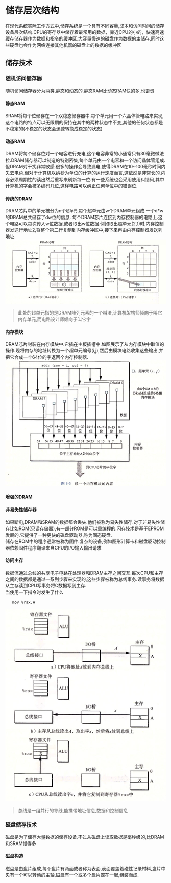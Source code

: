 # 储存层次结构

在现代系统实际工作方式中,储存系统是一个具有不同容量,成本和访问时间的储存设备层次结构.CPU的寄存器中储存着最常用的数据，靠近CPU的小的，快速高速缓存储存器作为数据和指令的缓冲区.大容量慢速的磁盘作为数据的主储存,同时这些硬盘也会作为网络连接其他机器的磁盘上的数据的缓冲区

## 储存技术

### 随机访问储存器

随机访问储存器分为两类,静态和动态的.静态RAM比动态RAM快的多,也更贵

#### 静态RAM

SRAM将每个位储存在一个双稳态储存器中.每个单元用一个六晶体管电路来实现,这个电路的特点可以无限期的保持在其中的两种状态中不变,其他的任何状态都是不稳定的(不稳定的状态会迅速转换成稳定的状态)

#### 动态RAM

DRAM将每个储存位对一个电容进行充电,这个电容非常的小通常只有30毫微微法拉.DRAM储存器可以制造的特别密集,每个单元由一个电容和一个访问晶体管组成.但DRAM对干扰非常敏感.很多的操作会导致漏电,使得DRAM在10~100毫秒时间内失去电荷.但对于计算机以纳秒为单位的计算的运行速度而言,这依然是非常长的.内存必须周期性的读出然后重写来刷新每一位.有一些系统也会采用使用纠错码,其中计算机的字会被多编码几位,这样电路可以纠正任何单位中的错误位.

#### 传统的DRAM

DRAM芯片中的单元被分为n个`超单元`,每个超单元由w个DRAM单元组成.一个d*w的DRAM总共储存了dw位的信息. 每个DRAM芯片连接到内存控制器的电路上.这个电路可以每次传入w位数据,或者取出w位数据.例如取出超单元(2,1)时,内存控制器发送行地址2,将整个第二行复制到内存缓冲区中,接下来再由内存控制器发送列地址.![](img/读DRAM单元.png)

> 此处的超单元指的是DRAM阵列元素的一个叫法,计算机架构师倾向于叫它内存单元,而电路设计师倾向于叫它字

#### 内存模块

DRAM芯片封装在内存模块中.它插在主板插槽中.如图展示了从内存模块中取值的操作.现将内存的地址转换为一个超单元编号(i,j),然后由模块电路收集这些输出,并把它合成一个64位的字返回个内存控制器.![](img/读取内存模块内容.png)

#### 增强的DRAM

#### 非易失性储存器

如果断电,DRAM和SRAM的数据都会丢失.他们被称为易失性储存.对于非易失性储存比如ROM(只读存储器),有一部分ROM是可以重编程的.闪存技术是基于EPROM发展的.它提供了一种更快的磁盘驱动器,称为固态硬盘.<br>&#9;储存在ROM中的程序通常被称为固件.复杂的设备,例如图形计算卡和磁盘驱动控制器依赖固件程序翻译来自CPU的I/O输入输出请求

#### 访问主存

数据流通过总线的共享电子电路在处理器和DRAM主存之间交互.每次CPU和主存之间的数据都是通过一系列步骤来实现的,这些步骤被称为总线事务.读事务将数据从主存读到CPU写事务将C数据写到主存.<br>&#9;当使用一下指令时发生了什么

```assembly
   mov %rax,A
```

![](img/总线读事务.png)

> 总线是一组并行的导线,能携带地址信息,数据和控制信息

### 磁盘储存技术

磁盘是为了储存大量数据的储存设备.不过从磁盘上读取数据是毫秒级的,比DRAM和SRAM慢得多

#### 磁盘构造

磁盘是由盘片组成,每个盘片有两面或者称为表面,表面覆盖着磁性记录材料,盘片中央有一个可以转动的主轴,磁盘有一个或多个盘片蝶在一起,组装而成.
